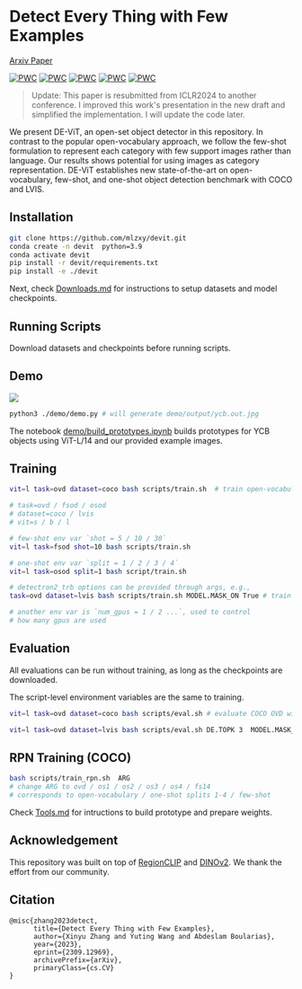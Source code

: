 # Detect Every Thing with Few Examples

[Arxiv Paper](https://arxiv.org/abs/2309.12969)

[![PWC](https://img.shields.io/endpoint.svg?url=https://paperswithcode.com/badge/detect-every-thing-with-few-examples/open-vocabulary-object-detection-on-lvis-v1-0)](https://paperswithcode.com/sota/open-vocabulary-object-detection-on-lvis-v1-0?p=detect-every-thing-with-few-examples) [![PWC](https://img.shields.io/endpoint.svg?url=https://paperswithcode.com/badge/detect-every-thing-with-few-examples/open-vocabulary-object-detection-on-mscoco)](https://paperswithcode.com/sota/open-vocabulary-object-detection-on-mscoco?p=detect-every-thing-with-few-examples)  [![PWC](https://img.shields.io/endpoint.svg?url=https://paperswithcode.com/badge/detect-every-thing-with-few-examples/few-shot-object-detection-on-ms-coco-10-shot)](https://paperswithcode.com/sota/few-shot-object-detection-on-ms-coco-10-shot?p=detect-every-thing-with-few-examples)  [![PWC](https://img.shields.io/endpoint.svg?url=https://paperswithcode.com/badge/detect-every-thing-with-few-examples/few-shot-object-detection-on-ms-coco-30-shot)](https://paperswithcode.com/sota/few-shot-object-detection-on-ms-coco-30-shot?p=detect-every-thing-with-few-examples)   [![PWC](https://img.shields.io/endpoint.svg?url=https://paperswithcode.com/badge/detect-every-thing-with-few-examples/one-shot-object-detection-on-coco)](https://paperswithcode.com/sota/one-shot-object-detection-on-coco?p=detect-every-thing-with-few-examples)


> Update: This paper is resubmitted from ICLR2024 to another conference. I improved this work's presentation in the new draft and simplified the implementation. I will update the code later. 


We present DE-ViT, an open-set object detector in this repository.
In contrast to the popular open-vocabulary approach, we follow the few-shot formulation to represent each category with few support images rather than language. Our results shows potential for using images as category representation. 
DE-ViT establishes new state-of-the-art on open-vocabulary, few-shot, and one-shot object detection benchmark with COCO and LVIS.

## Installation

```bash
git clone https://github.com/mlzxy/devit.git
conda create -n devit  python=3.9 
conda activate devit
pip install -r devit/requirements.txt
pip install -e ./devit
```

Next, check [Downloads.md](Downloads.md) for instructions to setup datasets and model checkpoints.

## Running Scripts

Download datasets and checkpoints before running scripts.

## Demo

![](demo/output/ycb.out.jpg)

```bash
python3 ./demo/demo.py # will generate demo/output/ycb.out.jpg
```

The notebook [demo/build_prototypes.ipynb](demo/build_prototypes.ipynb) builds prototypes for YCB objects using ViT-L/14 and our provided example images.

## Training 

```bash
vit=l task=ovd dataset=coco bash scripts/train.sh  # train open-vocabulary COCO with ViT-L

# task=ovd / fsod / osod
# dataset=coco / lvis
# vit=s / b / l

# few-shot env var `shot = 5 / 10 / 30`
vit=l task=fsod shot=10 bash scripts/train.sh 

# one-shot env var `split = 1 / 2 / 3 / 4`
vit=l task=osod split=1 bash script/train.sh

# detectron2_trb options can be provided through args, e.g.,
task=ovd dataset=lvis bash scripts/train.sh MODEL.MASK_ON True # train lvis with mask head

# another env var is `num_gpus = 1 / 2 ...`, used to control
# how many gpus are used
```


## Evaluation 

All evaluations can be run without training, as long as the checkpoints are downloaded.

The script-level environment variables are the same to training.

```bash
vit=l task=ovd dataset=coco bash scripts/eval.sh # evaluate COCO OVD with ViT-L/14

vit=l task=ovd dataset=lvis bash scripts/eval.sh DE.TOPK 3  MODEL.MASK_ON True  # evaluate LVIS OVD with ViT-L/14
```


## RPN Training (COCO)

```bash
bash scripts/train_rpn.sh  ARG
# change ARG to ovd / os1 / os2 / os3 / os4 / fs14
# corresponds to open-vocabulary / one-shot splits 1-4 / few-shot
```

Check [Tools.md](Tools.md) for intructions to build prototype and prepare weights.

## Acknowledgement


This repository was built on top of [RegionCLIP](https://github.com/microsoft/RegionCLIP) and [DINOv2](https://github.com/facebookresearch/dinov2). We thank the effort from our community.


## Citation

```
@misc{zhang2023detect,
      title={Detect Every Thing with Few Examples}, 
      author={Xinyu Zhang and Yuting Wang and Abdeslam Boularias},
      year={2023},
      eprint={2309.12969},
      archivePrefix={arXiv},
      primaryClass={cs.CV}
}
```



